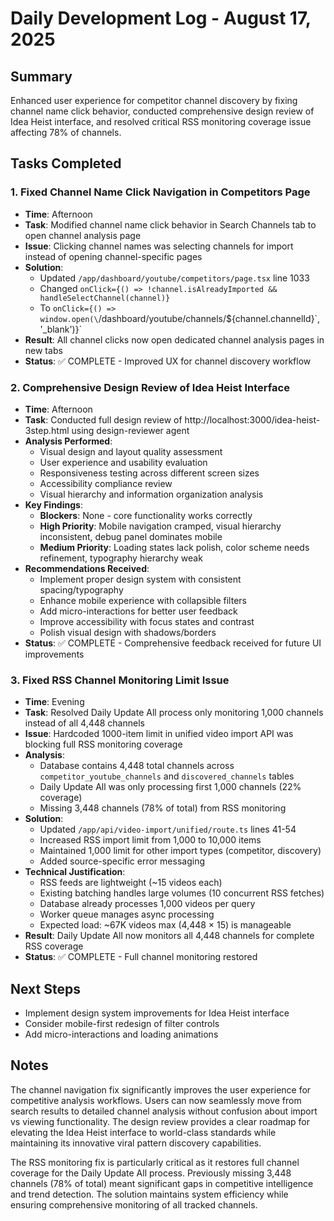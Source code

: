 # Daily Development Log - August 17, 2025

## Summary
Enhanced user experience for competitor channel discovery by fixing channel name click behavior, conducted comprehensive design review of Idea Heist interface, and resolved critical RSS monitoring coverage issue affecting 78% of channels.

## Tasks Completed

### 1. Fixed Channel Name Click Navigation in Competitors Page
- **Time**: Afternoon
- **Task**: Modified channel name click behavior in Search Channels tab to open channel analysis page
- **Issue**: Clicking channel names was selecting channels for import instead of opening channel-specific pages
- **Solution**:
  - Updated `/app/dashboard/youtube/competitors/page.tsx` line 1033
  - Changed `onClick={() => !channel.isAlreadyImported && handleSelectChannel(channel)}` 
  - To `onClick={() => window.open(\`/dashboard/youtube/channels/${channel.channelId}\`, '_blank')}`
- **Result**: All channel clicks now open dedicated channel analysis pages in new tabs
- **Status**: ✅ COMPLETE - Improved UX for channel discovery workflow

### 2. Comprehensive Design Review of Idea Heist Interface
- **Time**: Afternoon
- **Task**: Conducted full design review of http://localhost:3000/idea-heist-3step.html using design-reviewer agent
- **Analysis Performed**:
  - Visual design and layout quality assessment
  - User experience and usability evaluation
  - Responsiveness testing across different screen sizes
  - Accessibility compliance review
  - Visual hierarchy and information organization analysis
- **Key Findings**:
  - **Blockers**: None - core functionality works correctly
  - **High Priority**: Mobile navigation cramped, visual hierarchy inconsistent, debug panel dominates mobile
  - **Medium Priority**: Loading states lack polish, color scheme needs refinement, typography hierarchy weak
- **Recommendations Received**:
  - Implement proper design system with consistent spacing/typography
  - Enhance mobile experience with collapsible filters
  - Add micro-interactions for better user feedback
  - Improve accessibility with focus states and contrast
  - Polish visual design with shadows/borders
- **Status**: ✅ COMPLETE - Comprehensive feedback received for future UI improvements

### 3. Fixed RSS Channel Monitoring Limit Issue
- **Time**: Evening
- **Task**: Resolved Daily Update All process only monitoring 1,000 channels instead of all 4,448 channels
- **Issue**: Hardcoded 1000-item limit in unified video import API was blocking full RSS monitoring coverage
- **Analysis**:
  - Database contains 4,448 total channels across `competitor_youtube_channels` and `discovered_channels` tables
  - Daily Update All was only processing first 1,000 channels (22% coverage)
  - Missing 3,448 channels (78% of total) from RSS monitoring
- **Solution**:
  - Updated `/app/api/video-import/unified/route.ts` lines 41-54
  - Increased RSS import limit from 1,000 to 10,000 items
  - Maintained 1,000 limit for other import types (competitor, discovery)
  - Added source-specific error messaging
- **Technical Justification**:
  - RSS feeds are lightweight (~15 videos each)
  - Existing batching handles large volumes (10 concurrent RSS fetches)
  - Database already processes 1,000 videos per query
  - Worker queue manages async processing
  - Expected load: ~67K videos max (4,448 × 15) is manageable
- **Result**: Daily Update All now monitors all 4,448 channels for complete RSS coverage
- **Status**: ✅ COMPLETE - Full channel monitoring restored

## Next Steps
- Implement design system improvements for Idea Heist interface
- Consider mobile-first redesign of filter controls
- Add micro-interactions and loading animations

## Notes
The channel navigation fix significantly improves the user experience for competitive analysis workflows. Users can now seamlessly move from search results to detailed channel analysis without confusion about import vs viewing functionality. The design review provides a clear roadmap for elevating the Idea Heist interface to world-class standards while maintaining its innovative viral pattern discovery capabilities.

The RSS monitoring fix is particularly critical as it restores full channel coverage for the Daily Update All process. Previously missing 3,448 channels (78% of total) meant significant gaps in competitive intelligence and trend detection. The solution maintains system efficiency while ensuring comprehensive monitoring of all tracked channels.